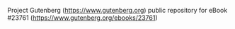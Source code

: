 Project Gutenberg (https://www.gutenberg.org) public repository for eBook #23761 (https://www.gutenberg.org/ebooks/23761)
